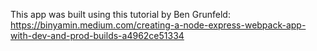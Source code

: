 This app was built using this tutorial by Ben Grunfeld: https://binyamin.medium.com/creating-a-node-express-webpack-app-with-dev-and-prod-builds-a4962ce51334